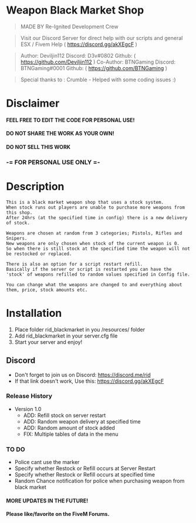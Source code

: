 # Weapon Black Market Shop
>    MADE BY Re-Ignited Development Crew

>    Visit our Discord Server for direct help with our scripts and general ESX / Fivem Help
>    ( https://discord.gg/akXEgcF )

>    Author: Deviljin112 Discord: D3v#0802 Github: ( https://github.com/Deviljin112 )
>    Co-Author: BTNGaming Discord: BTNGaming#0001 Github: ( https://github.com/BTNGaming )

>    Special thanks to : Crumble - Helped with some coding issues :)

# Disclaimer

#### FEEL FREE TO EDIT THE CODE FOR PERSONAL USE!
#### DO NOT SHARE THE WORK AS YOUR OWN!
#### DO NOT SELL THIS WORK

### -= FOR PERSONAL USE ONLY =-

# Description

    This is a black market weapon shop that uses a stock system.
    When stock runs out players are unable to purchase more weapons from this shop.
    After 24hrs (at the specified time in config) there is a new delivery of stock.
    
    Weapons are chosen at random from 3 categories; Pistols, Rifles and Snipers.
    New weapons are only chosen when stock of the current weapon is 0.
    So when there is still stock at the specified time the weapon will not be restocked or replaced.

    There is also an option for a script restart refill.
    Basically if the server or script is restarted you can have the 'stock' of weapons refilled to random values specified in Config file.

    You can change what the weapons are changed to and everything about them, price, stock amounts etc.


# Installation

1) Place folder rid_blackmarket in you /resources/ folder
2) Add rid_blackmarket in your server.cfg file
3) Start your server and enjoy!

## Discord

* Don't forget to join us on Discord: https://discord.me/rid
* If that link doesn't work, Use this: https://discord.gg/akXEgcF

### Release History

* Version 1.0
    * ADD: Refill stock on server restart
    * ADD: Random weapon delivery at specified time
    * ADD: Random amount of stock added
    * FIX: Multiple tables of data in the menu

### TO DO

* Police cant use the marker
* Specify whether Restock or Refill occurs at Server Restart
* Specify whether Restock or Refill occurs at specified time
* Random Chance notification for police when purchasing weapon from black market

#### MORE UPDATES IN THE FUTURE!

#### Please like/favorite on the FiveM Forums.
